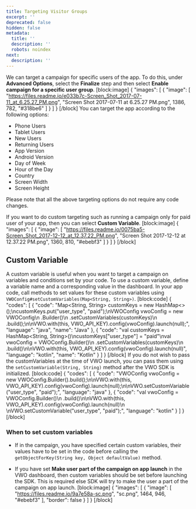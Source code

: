 ```yaml
---
title: Targeting Visitor Groups
excerpt: ''
deprecated: false
hidden: false
metadata:
  title: ''
  description: ''
  robots: noindex
next:
  description: ''
---
```

We can target a campaign for specific users of the app.
To do this, under **Advanced Options**, select the **Finalize** step and then select **Enable campaign for a specific user group**.
[block:image]
{
  "images": [
    {
      "image": [
        "https://files.readme.io/e033b7c-Screen_Shot_2017-07-11_at_6.25.27_PM.png",
        "Screen Shot 2017-07-11 at 6.25.27 PM.png",
        1386,
        782,
        "#318be6"
      ]
    }
  ]
}
[/block]
You can target the app according to the following options:
  * Phone Users
  * Tablet Users
  * New Users
  * Returning Users
  * App Version
  * Android Version
  * Day of Week
  * Hour of the Day
  * Country
  * Screen Width
  * Screen Height

Please note that all the above targeting options do not require any code changes.

If you want to do custom targeting such as running a campaign only for paid user of your app, then you can select **Custom Variable**.
[block:image]
{
  "images": [
    {
      "image": [
        "https://files.readme.io/0075ba5-Screen_Shot_2017-12-12_at_12.37.22_PM.png",
        "Screen Shot 2017-12-12 at 12.37.22 PM.png",
        1360,
        810,
        "#ebebf3"
      ]
    }
  ]
}
[/block]
## Custom Variable
A custom variable is useful when you want to target a campaign on variables and conditions set by your code.
To use a custom variable, define a variable name and a corresponding value in the dashboard.
In your app code, call methods to set values for these custom variables using
```VWOConfig#setCustomVariables(Map<String, String>)```.
[block:code]
{
  "codes": [
    {
      "code": "Map<String, String> customKeys = new HashMap<>();\ncustomKeys.put(\"user_type\", \"paid\");\nVWOConfig vwoConfig = new VWOConfig\n  .Builder()\n  .setCustomVariables(customKeys)\n  .build();\n\nVWO.with(this, VWO_API_KEY).config(vwoConfig).launch(null);",
      "language": "java",
      "name": "Java"
    },
    {
      "code": "val customKeys = HashMap<String, String>()\ncustomKeys[\"user_type\"] = \"paid\"\nval vwoConfig = VWOConfig.Builder()\n  .setCustomVariables(customKeys)\n  .build()\n\nVWO.with(this, VWO_API_KEY).config(vwoConfig).launch(null)",
      "language": "kotlin",
      "name": "Kotlin"
    }
  ]
}
[/block]
If you do not wish to pass the customVariables at the time of VWO launch, you can pass them using the ```setCustomVariable(String, String)``` method after the VWO SDK is initialized.
[block:code]
{
  "codes": [
    {
      "code": "VWOConfig vwoConfig = new VWOConfig.Builder().build();\n\nVWO.with(this, VWO_API_KEY).config(vwoConfig).launch(null);\n\nVWO.setCustomVariable(\"user_type\", \"paid\");",
      "language": "java"
    },
    {
      "code": "val vwoConfig = VWOConfig.Builder()\n  .build()\n\nVWO.with(this, VWO_API_KEY).config(vwoConfig).launch(null)\n  \nVWO.setCustomVariable(\"user_type\", \"paid\");",
      "language": "kotlin"
    }
  ]
}
[/block]
### When to set custom variables
* If in the campaign, you have specified certain custom variables, their values have to be set in the code before calling the ```getObjectForKey(String key, Object defaultValue)``` method.

* If you have set **Make user part of the campaign on app launch**  in the VWO dashboard, then custom variables should be set before launching the SDK. This is required else SDK will try to make the user a part of the campaign on app launch.
[block:image]
{
  "images": [
    {
      "image": [
        "https://files.readme.io/9a7e58a-sc.png",
        "sc.png",
        1464,
        946,
        "#ebebf3"
      ],
      "border": false
    }
  ]
}
[/block]